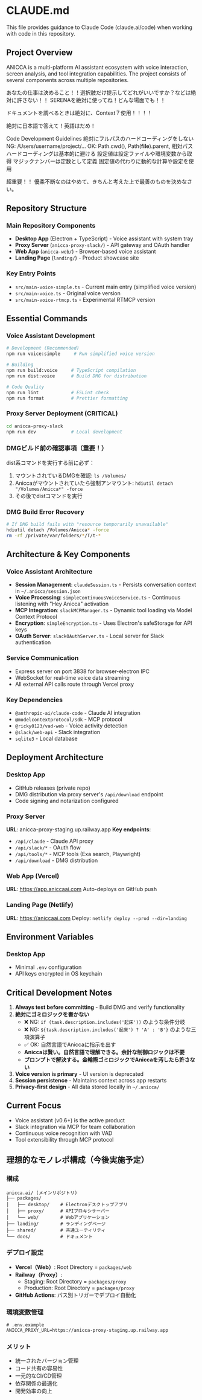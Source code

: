 # CLAUDE.md

This file provides guidance to Claude Code (claude.ai/code) when working with code in this repository.

## Project Overview

ANICCA is a multi-platform AI assistant ecosystem with voice interaction, screen analysis, and tool integration capabilities. The project consists of several components across multiple repositories.

あなたの仕事は決めること！！選択肢だけ提示してどれがいいですか？などは絶対に許さない！！
SERENAを絶対に使ってね！どんな場面でも！！

ドキュメントを調べるときは絶対に、Context７使用！！！！


絶対に日本語で答えて！英語はだめ！

Code Development Guidelines
絶対にフルパスのハードコーディングをしない
NG: /Users/username/project/...
OK: Path.cwd(), Path(__file__).parent, 相対パス
ハードコーディングは基本的に避ける
設定値は設定ファイルや環境変数から取得
マジックナンバーは定数として定義
固定値の代わりに動的な計算や設定を使用

超重要！！
優柔不断なのはやめて、きちんと考えた上で最善のものを決めなさい。

## Repository Structure

### Main Repository Components
- **Desktop App** (Electron + TypeScript) - Voice assistant with system tray
- **Proxy Server** (`anicca-proxy-slack/`) - API gateway and OAuth handler
- **Web App** (`anicca-web/`) - Browser-based voice assistant
- **Landing Page** (`landing/`) - Product showcase site

### Key Entry Points
- `src/main-voice-simple.ts` - Current main entry (simplified voice version)
- `src/main-voice.ts` - Original voice version
- `src/main-voice-rtmcp.ts` - Experimental RTMCP version

## Essential Commands

### Voice Assistant Development
```bash
# Development (Recommended)
npm run voice:simple     # Run simplified voice version

# Building
npm run build:voice     # TypeScript compilation
npm run dist:voice      # Build DMG for distribution

# Code Quality
npm run lint            # ESLint check
npm run format          # Prettier formatting
```

### Proxy Server Deployment (CRITICAL)
```bash
cd anicca-proxy-slack
npm run dev             # Local development
```

### DMGビルド前の確認事項（重要！）
dist系コマンドを実行する前に必ず：
1. マウントされているDMGを確認: `ls /Volumes/`
2. Aniccaがマウントされていたら強制アンマウント: `hdiutil detach "/Volumes/Anicca*" -force`
3. その後でdistコマンドを実行

### DMG Build Error Recovery
```bash
# If DMG build fails with "resource temporarily unavailable"
hdiutil detach /Volumes/Anicca* -force
rm -rf /private/var/folders/*/T/t-*
```

## Architecture & Key Components

### Voice Assistant Architecture
- **Session Management**: `claudeSession.ts` - Persists conversation context in `~/.anicca/session.json`
- **Voice Processing**: `simpleContinuousVoiceService.ts` - Continuous listening with "Hey Anicca" activation
- **MCP Integration**: `slackMCPManager.ts` - Dynamic tool loading via Model Context Protocol
- **Encryption**: `simpleEncryption.ts` - Uses Electron's safeStorage for API keys
- **OAuth Server**: `slackOAuthServer.ts` - Local server for Slack authentication

### Service Communication
- Express server on port 3838 for browser-electron IPC
- WebSocket for real-time voice data streaming
- All external API calls route through Vercel proxy

### Key Dependencies
- `@anthropic-ai/claude-code` - Claude AI integration
- `@modelcontextprotocol/sdk` - MCP protocol
- `@ricky0123/vad-web` - Voice activity detection
- `@slack/web-api` - Slack integration
- `sqlite3` - Local database

## Deployment Architecture

### Desktop App
- GitHub releases (private repo)
- DMG distribution via proxy server's `/api/download` endpoint
- Code signing and notarization configured

### Proxy Server 
**URL**: anicca-proxy-staging.up.railway.app
**Key endpoints**:
- `/api/claude` - Claude API proxy
- `/api/slack/*` - OAuth flow
- `/api/tools/*` - MCP tools (Exa search, Playwright)
- `/api/download` - DMG distribution

### Web App (Vercel)
**URL**: https://app.aniccaai.com
Auto-deploys on GitHub push

### Landing Page (Netlify)
**URL**: https://aniccaai.com
Deploy: `netlify deploy --prod --dir=landing`

## Environment Variables

### Desktop App
- Minimal `.env` configuration
- API keys encrypted in OS keychain

## Critical Development Notes

1. **Always test before committing** - Build DMG and verify functionality
2. **絶対にゴミロジックを書かない**
   - ❌ NG: `if (task.description.includes('起床'))` のような条件分岐
   - ❌ NG: `${task.description.includes('起床') ? 'A' : 'B'}` のような三項演算子
   - ✅ OK: 自然言語でAniccaに指示を出す
   - **Aniccaは賢い。自然言語で理解できる。余計な制御ロジックは不要**
   - **プロンプトで解決する。金輪際ゴミロジックでAniccaを汚したら許さない**
3. **Voice version is primary** - UI version is deprecated
4. **Session persistence** - Maintains context across app restarts
5. **Privacy-first design** - All data stored locally in `~/.anicca/`

## Current Focus

- Voice assistant (v0.6+) is the active product
- Slack integration via MCP for team collaboration
- Continuous voice recognition with VAD
- Tool extensibility through MCP protocol

## 理想的なモノレポ構成（今後実施予定）

### 構成
```
anicca.ai/ (メインリポジトリ)
├── packages/
│   ├── desktop/    # Electronデスクトップアプリ
│   ├── proxy/      # APIプロキシサーバー
│   └── web/        # Webアプリケーション
├── landing/        # ランディングページ
├── shared/         # 共通ユーティリティ
└── docs/           # ドキュメント
```

### デプロイ設定
- **Vercel（Web）**: Root Directory = `packages/web`
- **Railway（Proxy）**: 
  - Staging: Root Directory = `packages/proxy`
  - Production: Root Directory = `packages/proxy`
- **GitHub Actions**: パス別トリガーでデプロイ自動化

### 環境変数管理
```env
# .env.example
ANICCA_PROXY_URL=https://anicca-proxy-staging.up.railway.app
```

### メリット
- 統一されたバージョン管理
- コード共有の容易性
- 一元的なCI/CD管理
- 依存関係の最適化
- 開発効率の向上
